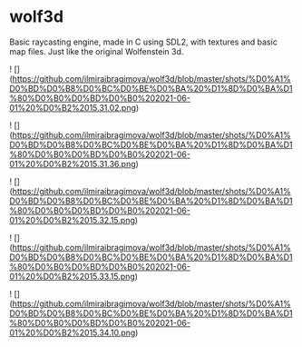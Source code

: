 # wolf3d 
Basic raycasting engine, made in C using SDL2, with textures and basic map files. Just like the original Wolfenstein 3d. 

! [] (https://github.com/ilmiraibragimova/wolf3d/blob/master/shots/%D0%A1%D0%BD%D0%B8%D0%BC%D0%BE%D0%BA%20%D1%8D%D0%BA%D1%80%D0%B0%D0%BD%D0%B0%202021-06-01%20%D0%B2%2015.31.02.png)

! [] (https://github.com/ilmiraibragimova/wolf3d/blob/master/shots/%D0%A1%D0%BD%D0%B8%D0%BC%D0%BE%D0%BA%20%D1%8D%D0%BA%D1%80%D0%B0%D0%BD%D0%B0%202021-06-01%20%D0%B2%2015.31.36.png)

! [] (https://github.com/ilmiraibragimova/wolf3d/blob/master/shots/%D0%A1%D0%BD%D0%B8%D0%BC%D0%BE%D0%BA%20%D1%8D%D0%BA%D1%80%D0%B0%D0%BD%D0%B0%202021-06-01%20%D0%B2%2015.32.15.png)

! [] (https://github.com/ilmiraibragimova/wolf3d/blob/master/shots/%D0%A1%D0%BD%D0%B8%D0%BC%D0%BE%D0%BA%20%D1%8D%D0%BA%D1%80%D0%B0%D0%BD%D0%B0%202021-06-01%20%D0%B2%2015.33.15.png)

! [] (https://github.com/ilmiraibragimova/wolf3d/blob/master/shots/%D0%A1%D0%BD%D0%B8%D0%BC%D0%BE%D0%BA%20%D1%8D%D0%BA%D1%80%D0%B0%D0%BD%D0%B0%202021-06-01%20%D0%B2%2015.34.10.png)
